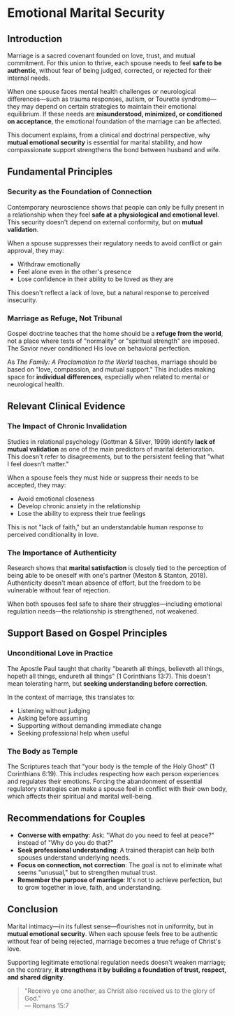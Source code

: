 # Emotional Marital Security

## Introduction

Marriage is a sacred covenant founded on love, trust, and mutual commitment. For this union to thrive, each spouse needs to feel **safe to be authentic**, without fear of being judged, corrected, or rejected for their internal needs.

When one spouse faces mental health challenges or neurological differences—such as trauma responses, autism, or Tourette syndrome—they may depend on certain strategies to maintain their emotional equilibrium. If these needs are **misunderstood, minimized, or conditioned on acceptance**, the emotional foundation of the marriage can be affected.

This document explains, from a clinical and doctrinal perspective, why **mutual emotional security** is essential for marital stability, and how compassionate support strengthens the bond between husband and wife.

## Fundamental Principles

### Security as the Foundation of Connection

Contemporary neuroscience shows that people can only be fully present in a relationship when they feel **safe at a physiological and emotional level**. This security doesn't depend on external conformity, but on **mutual validation**.

When a spouse suppresses their regulatory needs to avoid conflict or gain approval, they may:
- Withdraw emotionally
- Feel alone even in the other's presence
- Lose confidence in their ability to be loved as they are

This doesn't reflect a lack of love, but a natural response to perceived insecurity.

### Marriage as Refuge, Not Tribunal

Gospel doctrine teaches that the home should be a **refuge from the world**, not a place where tests of "normality" or "spiritual strength" are imposed. The Savior never conditioned His love on behavioral perfection.

As *The Family: A Proclamation to the World* teaches, marriage should be based on "love, compassion, and mutual support." This includes making space for **individual differences**, especially when related to mental or neurological health.

## Relevant Clinical Evidence

### The Impact of Chronic Invalidation

Studies in relational psychology (Gottman & Silver, 1999) identify **lack of mutual validation** as one of the main predictors of marital deterioration. This doesn't refer to disagreements, but to the persistent feeling that "what I feel doesn't matter."

When a spouse feels they must hide or suppress their needs to be accepted, they may:
- Avoid emotional closeness
- Develop chronic anxiety in the relationship
- Lose the ability to express their true feelings

This is not "lack of faith," but an understandable human response to perceived conditionality in love.

### The Importance of Authenticity

Research shows that **marital satisfaction** is closely tied to the perception of being able to be oneself with one's partner (Meston & Stanton, 2018). Authenticity doesn't mean absence of effort, but the freedom to be vulnerable without fear of rejection.

When both spouses feel safe to share their struggles—including emotional regulation needs—the relationship is strengthened, not weakened.

## Support Based on Gospel Principles

### Unconditional Love in Practice

The Apostle Paul taught that charity "beareth all things, believeth all things, hopeth all things, endureth all things" (1 Corinthians 13:7). This doesn't mean tolerating harm, but **seeking understanding before correction**.

In the context of marriage, this translates to:
- Listening without judging
- Asking before assuming
- Supporting without demanding immediate change
- Seeking professional help when useful

### The Body as Temple

The Scriptures teach that "your body is the temple of the Holy Ghost" (1 Corinthians 6:19). This includes respecting how each person experiences and regulates their emotions. Forcing the abandonment of essential regulatory strategies can make a spouse feel in conflict with their own body, which affects their spiritual and marital well-being.

## Recommendations for Couples

- **Converse with empathy**: Ask: "What do you need to feel at peace?" instead of "Why do you do that?"
- **Seek professional understanding**: A trained therapist can help both spouses understand underlying needs.
- **Focus on connection, not correction**: The goal is not to eliminate what seems "unusual," but to strengthen mutual trust.
- **Remember the purpose of marriage**: It's not to achieve perfection, but to grow together in love, faith, and understanding.

## Conclusion

Marital intimacy—in its fullest sense—flourishes not in uniformity, but in **mutual emotional security**. When each spouse feels free to be authentic without fear of being rejected, marriage becomes a true refuge of Christ's love.

Supporting legitimate emotional regulation needs doesn't weaken marriage; on the contrary, **it strengthens it by building a foundation of trust, respect, and shared dignity**.

> "Receive ye one another, as Christ also received us to the glory of God."  
> — Romans 15:7

